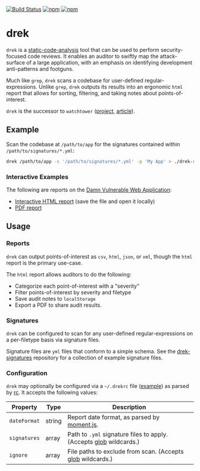 [![Build Status](https://travis-ci.org/chrisallenlane/drek.svg)](https://travis-ci.org/chrisallenlane/drek)
[![npm](https://img.shields.io/npm/v/drek.svg)]()
[![npm](https://img.shields.io/npm/dt/drek.svg)]()

drek
====
`drek` is a [static-code-analysis][sca] tool that can be used to perform
security-focused code reviews. It enables an auditor to swiftly map the
attack-surface of a large application, with an emphasis on identifying
development anti-patterns and footguns.

Much like `grep`, `drek` scans a codebase for user-defined regular-expressions.
Unlike `grep`, `drek` outputs its results into an ergonomic `html` report that
allows for sorting, filtering, and taking notes about points-of-interest.

`drek` is the successor to `watchtower` ([project][wt-project],
[article][wt-article]).


Example
-------
Scan the codebase at `/path/to/app` for the signatures contained within
`/path/to/signatures/*.yml`:

```sh
drek /path/to/app -s '/path/to/signatures/*.yml' -p 'My App' > ./drek-report.html
```

### Interactive Examples ###
The following are reports on the [Damn Vulnerable Web Application][dvwa]:

- [Interactive HTML report][example-html] (save the file and open it locally)
- [PDF report][example-pdf]


Usage
-----
### Reports ###
`drek` can output points-of-interest as `csv`, `html`, `json`, or `xml`, though
the `html` report is the primary use-case.

The `html` report allows auditors to do the following:

- Categorize each point-of-interest with a "severity"
- Filter points-of-interest by severity and filetype
- Save audit notes to `localStorage`
- Export a PDF to share audit results.

### Signatures  ###
`drek` can be configured to scan for any user-defined regular-expressions on a
per-filetype basis via signature files.

Signature files are `yml` files that conform to a simple schema. See the
[drek-signatures][] repository for a collection of example signature files.


### Configuration ###
`drek` may optionally be configured via a `~/.drekrc` file
([example][drekrc-example]) as parsed by [rc][]. It accepts the following
values:

| Property     | Type   | Description                                                            |
| ------------ | ------ | -----------                                                            |
| `dateFormat` | string | Report date format, as parsed by [moment.js][].                        |
| `signatures` | array  | Path to `.yml` signature files to apply. (Accepts [glob][] wildcards.) |
| `ignore`     | array  | File paths to exclude from scan. (Accepts [glob][] wildcards.)         |


[drek-signatures]: https://github.com/chrisallenlane/drek-signatures
[drekrc-example]: https://github.com/chrisallenlane/drek/blob/master/drekrc-example
[dvwa]:           http://www.dvwa.co.uk/
[example-html]:   https://raw.githubusercontent.com/chrisallenlane/drek/master/example/example-report.html
[example-pdf]:    https://github.com/chrisallenlane/drek/blob/master/example/example-report.pdf
[glob]:           https://www.npmjs.com/package/glob
[moment.js]:      https://momentjs.com/
[rc]:             https://www.npmjs.com/package/rc
[sca]:            https://en.wikipedia.org/wiki/Static_program_analysis
[signatures]:     https://github.com/chrisallenlane/drek-signatures
[wt-article]:     https://chris-allen-lane.com/blog/post/static-code-analysis-using-watchtower
[wt-project]:     https://github.com/chrisallenlane/watchtower
